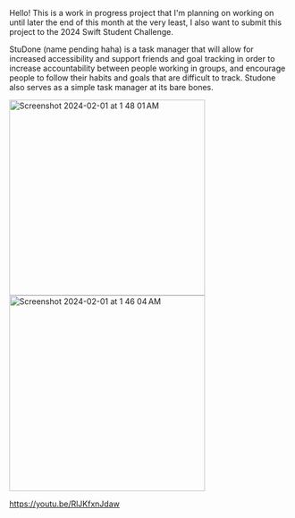 Hello! This is a work in progress project that I'm planning on working on until later the end of this month at the very least,
I also want to submit this project to the 2024 Swift Student Challenge. 

StuDone (name pending haha) is a task manager that will allow for increased accessibility and support friends and goal tracking 
in order to increase accountability between people working in groups, and encourage people to follow their habits and goals
that are difficult to track. Studone also serves as a simple task manager at its bare bones.

<img width="350" alt="Screenshot 2024-02-01 at 1 48 01 AM" src="https://github.com/Xhether/SwiftStudentChallenge/assets/60122616/18459028-8a71-42bb-aa5e-b91e20aed02a">
<img width="350" alt="Screenshot 2024-02-01 at 1 46 04 AM" src="https://github.com/Xhether/SwiftStudentChallenge/assets/60122616/7680bd8e-d5b9-48bc-beb6-5a5ae4d4f829">

https://youtu.be/RlJKfxnJdaw
